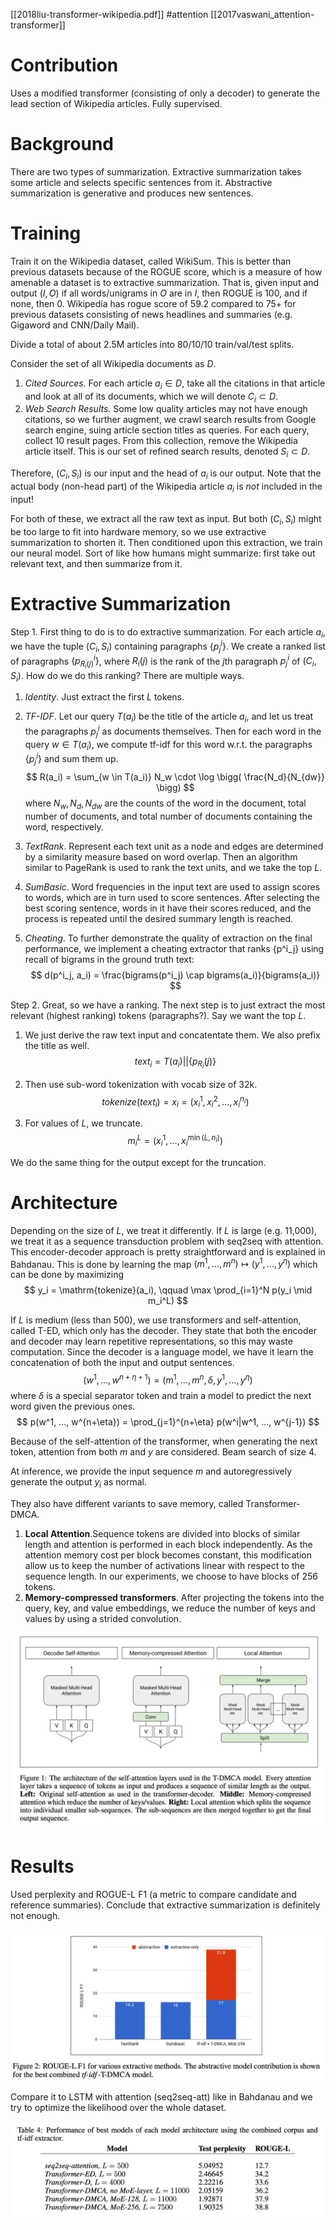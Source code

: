 [[2018liu-transformer-wikipedia.pdf]]
#attention
[[2017vaswani_attention-transformer]]

# Contribution

   Uses a modified transformer (consisting of only a decoder) to generate the lead section of Wikipedia articles. Fully supervised. 

# Background 

   There are two types of summarization. Extractive summarization takes some article and selects specific sentences from it. Abstractive summarization is generative and produces new sentences. 

# Training 

   Train it on the Wikipedia dataset, called WikiSum. This is better than previous datasets because of the ROGUE score, which is a measure of how amenable a dataset is to extractive summarization. That is, given input and output $(I, O)$ if all words/unigrams in $O$ are in $I$, then ROGUE is 100, and if none, then $0$. Wikipedia has rogue score of 59.2 compared to 75+ for previous datasets consisting of news headlines and summaries (e.g. Gigaword and CNN/Daily Mail). 

   Divide a total of about 2.5M articles into 80/10/10 train/val/test splits. 

   Consider the set of all Wikipedia documents as $D$. 
   1. *Cited Sources.* For each article $a_i \in D$, take all the citations in that article and look at all of its documents, which we will denote $C_i \subset D$.  
   2. *Web Search Results.* Some low quality articles may not have enough citations, so we further augment, we crawl search results from Google search engine, suing article section titles as queries. For each query, collect 10 result pages. From this collection, remove the Wikipedia article itself. This is our set of refined search results, denoted $S_i \subset D$. 

   Therefore, $(C_i, S_i)$ is our input and the head of $a_i$ is our output. Note that the actual body (non-head part) of the Wikipedia article $a_i$ is *not* included in the input! 
   
   For both of these, we extract all the raw text as input. But both $(C_i, S_i)$ might be too large to fit into hardware memory, so we use extractive summarization to shorten it. Then conditioned upon this extraction, we train our neural model. Sort of like how humans might summarize: first take out relevant text, and then summarize from it.  

# Extractive Summarization

   Step 1. First thing to do is to do extractive summarization. For each article $a_i$, we have the tuple $(C_i, S_i)$ containing paragraphs $\{p^i_j\}$. We create a ranked list of paragraphs $\{p^i_{R_i (j)}\}$, where $R_i (j)$ is the rank of the $j$th paragraph $p^i_j$ of $(C_i, S_i)$. How do we do this ranking? There are multiple ways. 

   1. *Identity*. Just extract the first $L$ tokens. 
   2. *TF-IDF*. Let our query $T(a_i)$ be the title of the article $a_i$, and let us treat the paragraphs $p^i_j$ as documents themselves. Then for each word in the query $w \in T(a_i)$, we compute tf-idf for this word w.r.t. the paragraphs $\{p^i_j\}$ and sum them up. 
   $$ 
      R(a_i) = \sum_{w \in T(a_i)} N_w \cdot  \log \bigg(  \frac{N_d}{N_{dw}} \bigg)
   $$ 
   where $N_w, N_d, N_{dw}$ are the counts of the word in the document, total number of documents, and total number of documents containing the word, respectively. 

   3. *TextRank*. Represent each text unit as a node and edges are determined by a similarity measure based on word overlap. Then an algorithm similar to PageRank is used to rank the text units, and we take the top $L$. 

   4. *SumBasic*. Word frequencies in the input text are used to assign scores to words, which are in turn used to score sentences. After selecting the best scoring sentence, words in it have their scores reduced, and the process is repeated until the desired summary length is reached.

   5. *Cheating*. To further demonstrate the quality of extraction on the final performance, we implement a cheating extractor that ranks {p^i_j} using recall of bigrams in the ground truth text:
   $$
      d(p^i_j, a_i) = \frac{bigrams(p^i_j) \cap bigrams(a_i)}{bigrams(a_i)}
   $$

   Step 2. Great, so we have a ranking. The next step is to just extract the most relevant (highest ranking) tokens (paragraphs?). Say we want the top $L$. 

   1. We just derive the raw text input and concatentate them. We also prefix the title as well. 
   $$
      text_i = T(a_i) || \{p_{R_i}(j)\}
   $$

   2. Then use sub-word tokenization with vocab size of 32k. 
   $$
      tokenize(text_i) = x_i = (x_i^1, x_i^2, ..., x_i^{n_i})
   $$

   3. For values of $L$, we truncate. 
   $$
      m_i^L = (x_i^1, \ldots, x_i^{\min(L, n_i)}) 
   $$

   We do the same thing for the output except for the truncation. 

# Architecture

   Depending on the size of $L$, we treat it differently. If $L$ is large (e.g. 11,000), we treat it as a sequence transduction problem with seq2seq with attention. This encoder-decoder approach is pretty straightforward and is explained in Bahdanau. This is done by learning the map $(m^1, \ldots, m^n) \mapsto (y^1, \ldots, y^\eta)$ which can be done by maximizing 
   $$
      y_i = \mathrm{tokenize}(a_i), \qquad \max \prod_{i=1}^N p(y_i \mid m_i^L) 
   $$

   If $L$ is medium (less than 500), we use transformers and self-attention, called T-ED, which only has the decoder. They state that both the encoder and decoder may learn repetitive representations, so this may waste computation. Since the decoder is a language model, we have it learn the concatenation of both the input and output sentences. 
   $$ 
      (w^1, \ldots, w^{n + \eta + 1}) = (m^1, \ldots, m^n, \delta, y^1, \ldots, y^\eta)
   $$
   where $\delta$ is a special separator token and train a model to predict the next word given the previous ones. 
   $$
      p(w^1, ..., w^{n+\eta}) = \prod_{j=1}^{n+\eta} p(w^i|w^1, ..., w^{j-1})
   $$ 

   Because of the self-attention of the transformer, when generating the next token, attention from both $m$ and $y$ are considered. Beam search of size 4. 

   At inference, we provide the input sequence $m$ and autoregressively generate the output $y_i$ as normal. 

   They also have different variants to save memory, called Transformer-DMCA. 
   1. **Local Attention**.Sequence tokens are divided into blocks of similar length and attention is performed in each block independently. As the attention memory cost per block becomes constant, this modification allow us to keep the number of activations linear with respect to the sequence length. In our experiments, we choose to have blocks of 256 tokens. 
   2. **Memory-compressed transformers**. After projecting the tokens into the query, key, and value embeddings, we reduce the number of keys and values by using a strided convolution.

   ![image](wiki_compress.png)

# Results 

   Used perplexity and ROGUE-L F1 (a metric to compare candidate and reference summaries).  Conclude that extractive summarization is definitely not enough. 

   ![image](wiki_rogue.png) 

   Compare it to LSTM with attention (seq2seq-att) like in Bahdanau and we try to optimize the likelihood over the whole dataset. 

   ![image](wiki_res.png)

   

